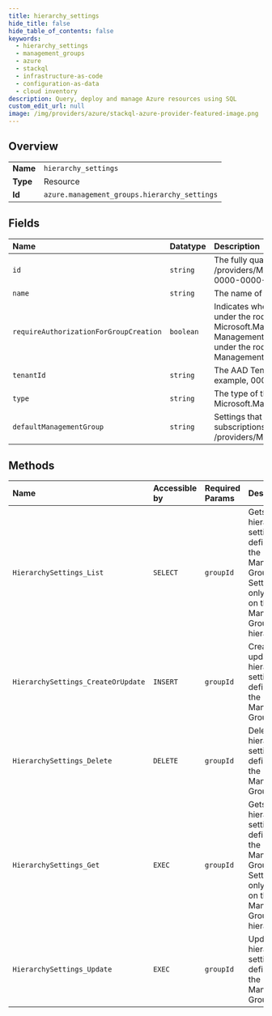 ```yaml
---
title: hierarchy_settings
hide_title: false
hide_table_of_contents: false
keywords:
  - hierarchy_settings
  - management_groups
  - azure    
  - stackql
  - infrastructure-as-code
  - configuration-as-data
  - cloud inventory
description: Query, deploy and manage Azure resources using SQL
custom_edit_url: null
image: /img/providers/azure/stackql-azure-provider-featured-image.png
---
```

  
    

## Overview
<table><tbody>
<tr><td><b>Name</b></td><td><code>hierarchy_settings</code></td></tr>
<tr><td><b>Type</b></td><td>Resource</td></tr>
<tr><td><b>Id</b></td><td><code>azure.management_groups.hierarchy_settings</code></td></tr>
</tbody></table>

## Fields
| Name | Datatype | Description |
|:-----|:---------|:------------|
| `id` | `string` | The fully qualified ID for the settings object.  For example, /providers/Microsoft.Management/managementGroups/0000000-0000-0000-0000-000000000000/settings/default. |
| `name` | `string` | The name of the object. In this case, default. |
| `requireAuthorizationForGroupCreation` | `boolean` | Indicates whether RBAC access is required upon group creation under the root Management Group. If set to true, user will require Microsoft.Management/managementGroups/write action on the root Management Group scope in order to create new Groups directly under the root. This will prevent new users from creating new Management Groups, unless they are given access. |
| `tenantId` | `string` | The AAD Tenant ID associated with the hierarchy settings. For example, 00000000-0000-0000-0000-000000000000 |
| `type` | `string` | The type of the resource.  For example, Microsoft.Management/managementGroups/settings. |
| `defaultManagementGroup` | `string` | Settings that sets the default Management Group under which new subscriptions get added in this tenant. For example, /providers/Microsoft.Management/managementGroups/defaultGroup |
## Methods
| Name | Accessible by | Required Params | Description |
|:-----|:--------------|:----------------|:------------|
| `HierarchySettings_List` | `SELECT` | `groupId` | Gets all the hierarchy settings defined at the Management Group level. Settings can only be set on the root Management Group of the hierarchy.<br /> |
| `HierarchySettings_CreateOrUpdate` | `INSERT` | `groupId` | Creates or updates the hierarchy settings defined at the Management Group level.<br /> |
| `HierarchySettings_Delete` | `DELETE` | `groupId` | Deletes the hierarchy settings defined at the Management Group level.<br /> |
| `HierarchySettings_Get` | `EXEC` | `groupId` | Gets the hierarchy settings defined at the Management Group level. Settings can only be set on the root Management Group of the hierarchy.<br /> |
| `HierarchySettings_Update` | `EXEC` | `groupId` | Updates the hierarchy settings defined at the Management Group level.<br /> |
